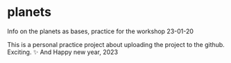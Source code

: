 # planets
Info on the planets as bases, practice for the workshop 23-01-20

This is a personal practice project about uploading the project to the github.
Exciting. ✨
And Happy new year, 2023
